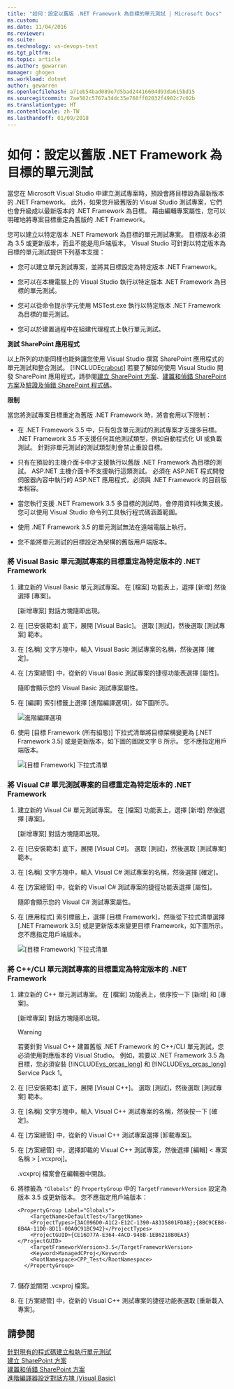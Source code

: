 ```yaml
---
title: "如何：設定以舊版 .NET Framework 為目標的單元測試 | Microsoft Docs"
ms.custom: 
ms.date: 11/04/2016
ms.reviewer: 
ms.suite: 
ms.technology: vs-devops-test
ms.tgt_pltfrm: 
ms.topic: article
ms.author: gewarren
manager: ghogen
ms.workload: dotnet
author: gewarren
ms.openlocfilehash: a71eb54bad089e7d5bad24416604d93da615bd15
ms.sourcegitcommit: 7ae502c5767a34dc35e760ff02032f4902c7c02b
ms.translationtype: HT
ms.contentlocale: zh-TW
ms.lasthandoff: 01/09/2018
---
```

# <a name="how-to-configure-unit-tests-to-target-an-earlier-version-of-the-net-framework"></a>如何：設定以舊版 .NET Framework 為目標的單元測試
當您在 Microsoft Visual Studio 中建立測試專案時，預設會將目標設為最新版本的 .NET Framework。 此外，如果您升級舊版的 Visual Studio 測試專案，它們也會升級成以最新版本的 .NET Framework 為目標。 藉由編輯專案屬性，您可以明確地將專案目標重定為舊版的 .NET Framework。  
  
 您可以建立以特定版本 .NET Framework 為目標的單元測試專案。 目標版本必須為 3.5 或更新版本，而且不能是用戶端版本。 Visual Studio 可針對以特定版本為目標的單元測試提供下列基本支援：  
  
-   您可以建立單元測試專案，並將其目標設定為特定版本 .NET Framework。  
  
-   您可以在本機電腦上的 Visual Studio 執行以特定版本 .NET Framework 為目標的單元測試。  
  
-   您可以從命令提示字元使用 MSTest.exe 執行以特定版本 .NET Framework 為目標的單元測試。  
  
-   您可以於建置過程中在組建代理程式上執行單元測試。  
  
 **測試 SharePoint 應用程式**  
  
 以上所列的功能同樣也能夠讓您使用 Visual Studio 撰寫 SharePoint 應用程式的單元測試和整合測試。 [!INCLUDE[crabout](../test/includes/crabout_md.md)] 若要了解如何使用 Visual Studio 開發 SharePoint 應用程式，請參閱[建立 SharePoint 方案](/office-dev/office-dev/create-sharepoint-solutions)、[建置和偵錯 SharePoint 方案](/office-dev/office-dev/building-and-debugging-sharepoint-solutions)及[驗證及偵錯 SharePoint 程式碼](/office-dev/office-dev/verifying-and-debugging-sharepoint-code)。  
  
 **限制**  
  
 當您將測試專案目標重定為舊版 .NET Framework 時，將會套用以下限制：  
  
-   在 .NET Framework 3.5 中，只有包含單元測試的測試專案才支援多目標。 .NET Framework 3.5 不支援任何其他測試類型，例如自動程式化 UI 或負載測試。 針對非單元測試的測試類型則會禁止重設目標。  
  
-   只有在預設的主機介面卡中才支援執行以舊版 .NET Framework 為目標的測試。 ASP.NET 主機介面卡不支援執行這類測試。 必須在 ASP.NET 程式開發伺服器內容中執行的 ASP.NET 應用程式，必須與 .NET Framework 的目前版本相容。  
  
-   當您執行支援 .NET Framework 3.5 多目標的測試時，會停用資料收集支援。 您可以使用 Visual Studio 命令列工具執行程式碼涵蓋範圍。  
  
-   使用 .NET Framework 3.5 的單元測試無法在遠端電腦上執行。  
  
-   您不能將單元測試的目標設定為架構的舊版用戶端版本。  
  
### <a name="re-targeting-to-a-specific-version-of-the-net-framework-for-visual-basic-unit-test-projects"></a>將 Visual Basic 單元測試專案的目標重定為特定版本的 .NET Framework  
  
1.  建立新的 Visual Basic 單元測試專案。 在 [檔案] 功能表上，選擇 [新增] 然後選擇 [專案]。  
  
     [新增專案] 對話方塊隨即出現。  
  
2.  在 [已安裝範本] 底下，展開 [Visual Basic]。 選取 [測試]，然後選取 [測試專案] 範本。  
  
3.  在 [名稱] 文字方塊中，輸入 Visual Basic 測試專案的名稱，然後選擇 [確定]。  
  
4.  在 [方案總管] 中，從新的 Visual Basic 測試專案的捷徑功能表選擇 [屬性]。  
  
     隨即會顯示您的 Visual Basic 測試專案屬性。  
  
5.  在 [編譯] 索引標籤上選擇 [進階編譯選項]，如下圖所示。  
  
     ![進階編譯選項](../test/media/howtoconfigureunittest35frameworka.png "HowToConfigureUnitTest35FrameworkA")  
  
6.  使用 [目標 Framework (所有組態)] 下拉式清單將目標架構變更為 [.NET Framework 3.5] 或是更新版本，如下圖的圖說文字 B 所示。 您不應指定用戶端版本。  
  
     ![[目標 Framework] 下拉式清單](../test/media/howtoconfigureunitest35frameworkstepb.png "HowToConfigureUniTest35FrameworkStepB")  
  
### <a name="re-targeting-to-a-specific-version-of-the-net-framework-for-visual-c-unit-test-projects"></a>將 Visual C# 單元測試專案的目標重定為特定版本的 .NET Framework  
  
1.  建立新的 Visual C# 單元測試專案。 在 [檔案] 功能表上，選擇 [新增] 然後選擇 [專案]。  
  
     [新增專案] 對話方塊隨即出現。  
  
2.  在 [已安裝範本] 底下，展開 [Visual C#]。 選取 [測試]，然後選取 [測試專案] 範本。  
  
3.  在 [名稱] 文字方塊中，輸入 Visual C# 測試專案的名稱，然後選擇 [確定]。  
  
4.  在 [方案總管] 中，從新的 Visual C# 測試專案的捷徑功能表選擇 [屬性]。  
  
     隨即會顯示您的 Visual C# 測試專案屬性。  
  
5.  在 [應用程式] 索引標籤上，選擇 [目標 Framework]，然後從下拉式清單選擇 [.NET Framework 3.5] 或是更新版本來變更目標 Framework，如下圖所示。 您不應指定用戶端版本。  
  
     ![[目標 Framework] 下拉式清單](../test/media/howtoconfigureunittest35frameworkcsharp.png "HowToConfigureUnitTest35FrameworkCSharp")  
  
### <a name="re-targeting-to-a-specific-version-of-the-net-framework-for-ccli-unit-test-projects"></a>將 C++/CLI 單元測試專案的目標重定為特定版本的 .NET Framework  
  
1.  建立新的 C++ 單元測試專案。 在 [檔案] 功能表上，依序按一下 [新增] 和 [專案]。  
  
     [新增專案] 對話方塊隨即出現。  
  
    > [!WARNING]
    >  若要針對 Visual C++ 建置舊版 .NET Framework 的 C++/CLI 單元測試，您必須使用對應版本的 Visual Studio。 例如，若要以 .NET Framework 3.5 為目標，您必須安裝 [!INCLUDE[vs_orcas_long](../debugger/includes/vs_orcas_long_md.md)] 和 [!INCLUDE[vs_orcas_long](../debugger/includes/vs_orcas_long_md.md)] Service Pack 1。  
  
2.  在 [已安裝範本] 底下，展開 [Visual C++]。 選取 [測試]，然後選取 [測試專案] 範本。  
  
3.  在 [名稱] 文字方塊中，輸入 Visual C++ 測試專案的名稱，然後按一下 [確定]。  
  
4.  在 [方案總管] 中，從新的 Visual C++ 測試專案選擇 [卸載專案]。  
  
5.  在 [方案總管] 中，選擇卸載的 Visual C++ 測試專案，然後選擇 [編輯] \< 專案名稱 > [.vcxproj]。  
  
     .vcxproj 檔案會在編輯器中開啟。  
  
6.  將標籤為 `"Globals"` 的 `PropertyGroup` 中的 `TargetFrameworkVersion` 設定為版本 3.5 或更新版本。 您不應指定用戶端版本：  
  
    ```  
    <PropertyGroup Label="Globals">  
        <TargetName>DefaultTest</TargetName>  
        <ProjectTypes>{3AC096D0-A1C2-E12C-1390-A8335801FDAB};{8BC9CEB8-8B4A-11D0-8D11-00A0C91BC942}</ProjectTypes>  
        <ProjectGUID>{CE16D77A-E364-4ACD-948B-1EB6218B0EA3}</ProjectGUID>  
        <TargetFrameworkVersion>3.5</TargetFrameworkVersion>  
        <Keyword>ManagedCProj</Keyword>  
        <RootNamespace>CPP_Test</RootNamespace>  
      </PropertyGroup>  
  
    ```  
  
7.  儲存並關閉 .vcxproj 檔案。  
  
8.  在 [方案總管] 中，從新的 Visual C++ 測試專案的捷徑功能表選取 [重新載入專案]。  
  
## <a name="see-also"></a>請參閱  
 [針對現有的程式碼建立和執行單元測試](http://msdn.microsoft.com/en-us/e8370b93-085b-41c9-8dec-655bd886f173)   
 [建立 SharePoint 方案](/office-dev/office-dev/create-sharepoint-solutions)   
 [建置和偵錯 SharePoint 方案](/office-dev/office-dev/building-and-debugging-sharepoint-solutions)   
 [進階編譯器設定對話方塊 (Visual Basic)](../ide/reference/advanced-compiler-settings-dialog-box-visual-basic.md)
